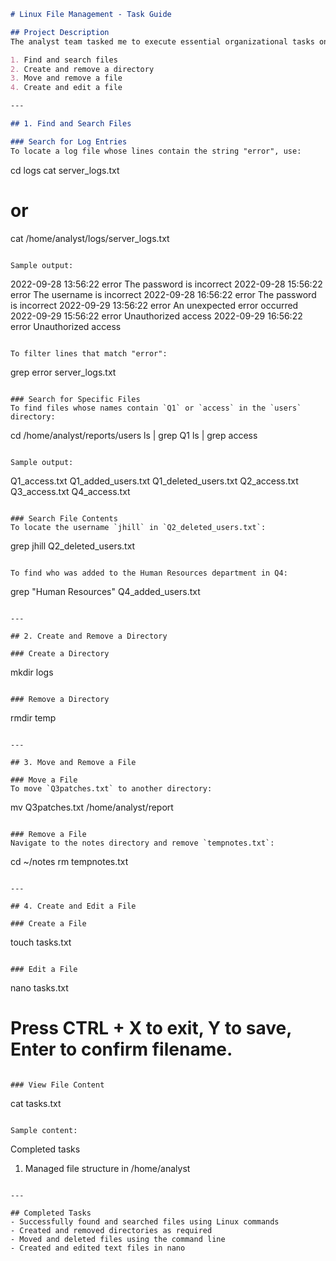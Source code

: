 
```markdown
# Linux File Management - Task Guide

## Project Description
The analyst team tasked me to execute essential organizational tasks on a Linux system using the command-line interface (Bash shell) via Linux Terminal. The tasks included:

1. Find and search files  
2. Create and remove a directory  
3. Move and remove a file  
4. Create and edit a file  

---

## 1. Find and Search Files

### Search for Log Entries
To locate a log file whose lines contain the string "error", use:

```
cd logs
cat server_logs.txt
# or
cat /home/analyst/logs/server_logs.txt
```

Sample output:

```
2022-09-28 13:56:22 error The password is incorrect
2022-09-28 15:56:22 error The username is incorrect
2022-09-28 16:56:22 error The password is incorrect
2022-09-29 13:56:22 error An unexpected error occurred
2022-09-29 15:56:22 error Unauthorized access
2022-09-29 16:56:22 error Unauthorized access
```

To filter lines that match "error":

```
grep error server_logs.txt
```

### Search for Specific Files
To find files whose names contain `Q1` or `access` in the `users` directory:

```
cd /home/analyst/reports/users
ls | grep Q1
ls | grep access
```

Sample output:

```
Q1_access.txt
Q1_added_users.txt
Q1_deleted_users.txt
Q2_access.txt
Q3_access.txt
Q4_access.txt
```

### Search File Contents
To locate the username `jhill` in `Q2_deleted_users.txt`:

```
grep jhill Q2_deleted_users.txt
```

To find who was added to the Human Resources department in Q4:

```
grep "Human Resources" Q4_added_users.txt
```

---

## 2. Create and Remove a Directory

### Create a Directory

```
mkdir logs
```

### Remove a Directory

```
rmdir temp
```

---

## 3. Move and Remove a File

### Move a File
To move `Q3patches.txt` to another directory:

```
mv Q3patches.txt /home/analyst/report
```

### Remove a File
Navigate to the notes directory and remove `tempnotes.txt`:

```
cd ~/notes
rm tempnotes.txt
```

---

## 4. Create and Edit a File

### Create a File

```
touch tasks.txt
```

### Edit a File

```
nano tasks.txt
# Press CTRL + X to exit, Y to save, Enter to confirm filename.
```

### View File Content

```
cat tasks.txt
```

Sample content:

```
Completed tasks
1. Managed file structure in /home/analyst
```

---

## Completed Tasks
- Successfully found and searched files using Linux commands  
- Created and removed directories as required  
- Moved and deleted files using the command line  
- Created and edited text files in nano  
```
